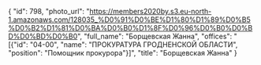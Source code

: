 {
    "id": 798,
    "photo_url": "https://members2020by.s3.eu-north-1.amazonaws.com/128035_%D0%91%D0%BE%D1%80%D1%89%D0%B5%D0%B2%D1%81%D0%BA%D0%B0%D1%8F%D0%96%D0%B0%D0%BD%D0%BD%D0%B0",
    "full_name": "Борщевская Жанна",
    "offices": "[{\"id\": \"04-00\", \"name\": \"ПРОКУРАТУРА ГРОДНЕНСКОЙ ОБЛАСТИ\", \"position\": \"Помощник прокурора\"}]",
    "title": "Борщевская Жанна"
}